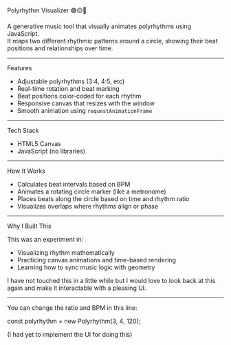 Polyrhythm Visualizer 🟣🟡🔵

A generative music tool that visually animates polyrhythms using JavaScript.  
It maps two different rhythmic patterns around a circle, showing their beat positions and relationships over time.

---

Features

- Adjustable polyrhythms (3:4, 4:5, etc)
- Real-time rotation and beat marking
- Beat positions color-coded for each rhythm
- Responsive canvas that resizes with the window
- Smooth animation using `requestAnimationFrame`

---

Tech Stack

- HTML5 Canvas
- JavaScript (no libraries)

---

How It Works

- Calculates beat intervals based on BPM
- Animates a rotating circle marker (like a metronome)
- Places beats along the circle based on time and rhythm ratio
- Visualizes overlaps where rhythms align or phase

---

Why I Built This 

This was an experiment in:
- Visualizing rhythm mathematically
- Practicing canvas animations and time-based rendering
- Learning how to sync music logic with geometry

I have not touched this in a little while but I would love to look back at this again and make it interactable with a pleasing UI.

---
You can change the ratio and BPM in this line:

const polyrhythm = new Polyrhythm(3, 4, 120);

(I had yet to implement the UI for doing this) 
